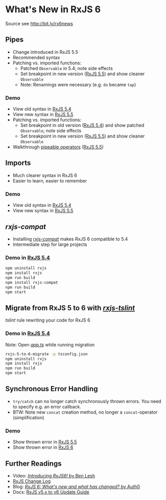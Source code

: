 # What's New in RxJS 6

Source see http://bit.ly/rx6news

## Pipes

* Change introduced in RxJS 5.5
* Recommended syntax
* Patching vs. imported functions:
  * Patched `Observable` in 5.4; note side effects
  * Set breakpoint in new version ([RxJS 5.5](rxjs-5-5/src/app.ts)) and show cleaner `Observable`
  * Note: Renamings were necessary (e.g. `do` became `tap`)

### Demo

* View old syntax in [RxJS 5.4](rxjs-5-4/src/app.ts)
* View new syntax in [RxJS 5.5](rxjs-5-5/src/app.ts)
* Patching vs. imported functions:
  * Set breakpoint in old version ([RxJS 5.4](rxjs-5-4/src/app.ts)) and show patched `Observable`; note side effects
  * Set breakpoint in new version ([RxJS 5.5](rxjs-5-5/src/app.ts)) and show cleaner `Observable`
* Walkthrough [pipeable operators](https://github.com/ReactiveX/rxjs/blob/master/doc/pipeable-operators.md) ([RxJS 5.5](rxjs-5-5/src/app.ts))

## Imports

* Much clearer syntax in RxJS 6
* Easier to learn, easier to remember

### Demo

* View old syntax in [RxJS 5.4](rxjs-5-4/src/app.ts)
* View new syntax in [RxJS 5.5](rxjs-5-5/src/app.ts)

## *rxjs-compat*

* Installing [*rxjs-compat*](https://www.npmjs.com/package/rxjs-compat) makes RxJS 6 compatible to 5.4
* Intermediate step for large projects

### Demo in [RxJS 5.4](rxjs-5-4/src/app.ts)

```bash
npm uninstall rxjs
npm install rxjs
npm run build
npm install rxjs-compat
npm run build
npm start
```

## Migrate from RxJS 5 to 6 with [*rxjs-tslint*](https://github.com/ReactiveX/rxjs-tslint)

*tslint* rule rewriting your code for RxJS 6

### Demo in [RxJS 5.4](rxjs-5-4/src/app.ts)

Note: Open [*app.ts*](rxjs-5-4/src/app.ts) while running migration

```bash
rxjs-5-to-6-migrate -p tsconfig.json
npm uninstall rxjs
npm install rxjs
npm run build
npm start
```

## Synchronous Error Handling

* `try/catch` can no longer catch synchronously thrown errors. You need to specify e.g. an error callback.
* BTW: Note new `concat` creation method, no longer a `concat`-operator (simplification)

### Demo

* Show thrown error in [RxJS 5.5](rxjs-5-5/src/app.ts)
* Show thrown error in [RxJS 6](rxjs-6/src/app.ts)

## Further Readings

* Video: [*Introducing RxJS6!* by Ben Lesh](https://youtu.be/JCXZhe6KsxQ)
* [RxJS Change Log](https://github.com/ReactiveX/rxjs/blob/master/CHANGELOG.md)
* Blog: [*RxJS 6: What's new and what has changed?* by Auth0](https://auth0.com/blog/whats-new-in-rxjs-6/)
* Docs: [RxJS v5.x to v6 Update Guide](https://rxjs-dev.firebaseapp.com/guide/v6/migration)
